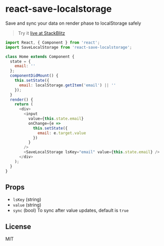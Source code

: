 # react-save-localstorage

Save and sync your data on render phase to localStorage safely

> Try it [live at StackBlitz](https://stackblitz.com/edit/demo-react-save-localstorage)

```js
import React, { Component } from 'react';
import SaveLocalStorage from 'react-save-localstorage';

class Home extends Component {
  state = {
    email: ''
  };
  componentDidMount() {
    this.setState({
      email: localStorage.getItem('email') || ''
    });
  }
  render() {
    return (
      <div>
        <input
          value={this.state.email}
          onChange={e =>
            this.setState({
              email: e.target.value
            })
          }
        />
        <SaveLocalStorage lsKey="email" value={this.state.email} />
      </div>
    );
  }
}
```

## Props

- `lsKey` (string)
- `value` (string)
- `sync` (bool)
  To sync after value updates, default is `true`

## License

MIT
